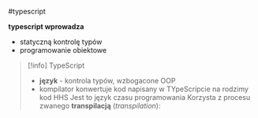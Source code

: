 #typescript 

**typescript wprowadza** 
- statyczną kontrolę typów 
- programowanie obiektowe

>[!info] TypeScript
> - **język** - kontrola typów, wzbogacone OOP
> - kompilator konwertuje kod napisany w TYpeScripcie na rodzimy kod HHS
> Jest to język czasu programowania
> Korzysta z procesu zwanego **transpilacją** (*transpilation*):
> 	




